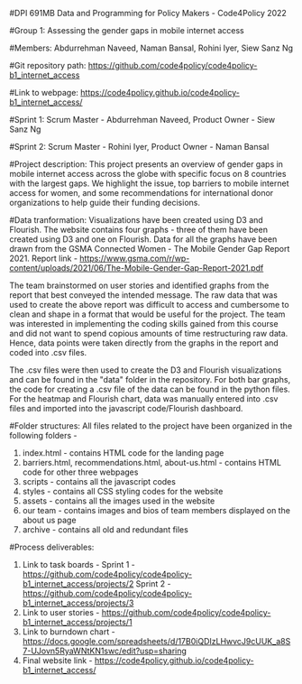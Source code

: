 #DPI 691MB Data and Programming for Policy Makers - Code4Policy 2022

#Group 1: Assessing the gender gaps in mobile internet access

#Members: Abdurrehman Naveed, Naman Bansal, Rohini Iyer, Siew Sanz Ng

#Git repository path: https://github.com/code4policy/code4policy-b1_internet_access

#Link to webpage: https://code4policy.github.io/code4policy-b1_internet_access/

#Sprint 1: Scrum Master - Abdurrehman Naveed, Product Owner - Siew Sanz Ng

#Sprint 2: Scrum Master - Rohini Iyer, Product Owner - Naman Bansal

#Project description: This project presents an overview of gender gaps in mobile internet access across the globe with specific focus on 8 countries with the largest gaps. We highlight the issue, top barriers to mobile internet access for women, and some recommendations for international donor organizations to help guide their funding decisions.  

#Data tranformation:
Visualizations have been created using D3 and Flourish. The website contains four graphs - three of them have been created using D3 and one on Flourish. Data for all the graphs have been drawn from the GSMA Connected Women - The Mobile Gender Gap Report 2021. Report link - https://www.gsma.com/r/wp-content/uploads/2021/06/The-Mobile-Gender-Gap-Report-2021.pdf

The team brainstormed on user stories and identified graphs from the report that best conveyed the intended message. The raw data that was used to create the above report was difficult to access and cumbersome to clean and shape in a format that would be useful for the project. The team was interested in implementing the coding skills gained from this course and did not want to spend copious amounts of time restructuring raw data. Hence, data points were taken directly from the graphs in the report and coded into .csv files. 

The .csv files were then used to create the D3 and Flourish visualizations and can be found in the "data" folder in the repository. For both bar graphs, the code for creating a .csv file of the data can be found in the python files. For the heatmap and Flourish chart, data was manually entered into .csv files and imported into the javascript code/Flourish dashboard. 

#Folder structures:
All files related to the project have been organized in the following folders -
1. index.html - contains HTML code for the landing page
2. barriers.html, recommendations.html, about-us.html - contains HTML code for other three webpages
3. scripts - contains all the javascript codes
4. styles - contains all CSS styling codes for the website
5. assets - contains all the images used in the website
6. our team - contains images and bios of team members displayed on the about us page
7. archive - contains all old and redundant files

#Process deliverables:
1. Link to task boards - 
	Sprint 1 - https://github.com/code4policy/code4policy-b1_internet_access/projects/2
	Sprint 2 - https://github.com/code4policy/code4policy-b1_internet_access/projects/3
2. Link to user stories - https://github.com/code4policy/code4policy-b1_internet_access/projects/1
3. Link to burndown chart - https://docs.google.com/spreadsheets/d/17B0iQDIzLHwvcJ9cUUK_a8S7-UJovn5RyaWNtKN1swc/edit?usp=sharing
4. Final website link - https://code4policy.github.io/code4policy-b1_internet_access/



